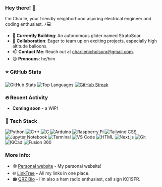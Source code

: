 ### Hey there! 👋

I'm Charlie, your friendly neighborhood aspiring electrical engineer and coding enthusiast. ⚡💻

- 🔭 **Currently Building**: An autonomous glider named StratoSoar.
- 👯 **Collaboration**: Eager to team up on exciting projects, especially high altitude balloons.
- 📫 **Contact Me**: Reach out at charlienicholsonr@gmail.com.
- 😄 **Pronouns**: he/him

### ⭐ GitHub Stats
![GitHub Stats](https://github-readme-stats.vercel.app/api?username=crnicholson&show_icons=true&theme=tokyonight)
![Top Languages](https://github-readme-stats.vercel.app/api/top-langs/?username=crnicholson&layout=donut&theme=tokyonight)
[![GitHub Streak](https://streak-stats.demolab.com?user=crnicholson&theme=tokyonight)](https://git.io/streak-stats)

### 🔥 Recent Activity
- **Coming soon** - a WIP!

### 🚀 Tech Stack
![Python](https://img.shields.io/badge/-Python-3776AB?style=flat-square&logo=python&logoColor=white)
![C++](https://img.shields.io/badge/-C++-00599C?style=flat-square&logo=cplusplus&logoColor=white)
![C](https://img.shields.io/badge/-C-A8B9CC?style=flat-square&logo=c&logoColor=white)
![Arduino](https://img.shields.io/badge/-Arduino-00979D?style=flat-square&logo=arduino&logoColor=white)
![Raspberry Pi](https://img.shields.io/badge/-Raspberry%20Pi-A22846?style=flat-square&logo=raspberrypi&logoColor=white)
![Tailwind CSS](https://img.shields.io/badge/-Tailwind%20CSS-38B2AC?style=flat-square&logo=tailwind-css&logoColor=white)
![Jupyter Notebook](https://img.shields.io/badge/-Jupyter%20Notebook-F37626?style=flat-square&logo=jupyter&logoColor=white)
![Terminal](https://img.shields.io/badge/-Terminal-4D4D4D?style=flat-square&logo=gnome-terminal&logoColor=white)
![VS Code](https://img.shields.io/badge/-VS%20Code-007ACC?style=flat-square&logo=visual-studio-code&logoColor=white)
![HTML](https://img.shields.io/badge/-HTML-E34F26?style=flat-square&logo=html5&logoColor=white)
![Next.js](https://img.shields.io/badge/-Next.js-000000?style=flat-square&logo=next-dot-js&logoColor=white)
![Git](https://img.shields.io/badge/-Git-F05032?style=flat-square&logo=git&logoColor=white)
![KiCad](https://img.shields.io/badge/-KiCad-314CB0?style=flat-square&logo=kicad&logoColor=white)
![Fusion 360](https://img.shields.io/badge/-Fusion%20360-FFAB00?style=flat-square&logo=autodesk&logoColor=white)


### More Info:
- 🕸️ [Personal website](https://cnicholson.vercel.app/) - My personal website!
- 🌐 [LinkTree](https://linktr.ee/charlienicholson) - All my links in one place.
- 📻 [QRZ Bio](https://www.qrz.com/db/KC1SFR) - I'm also a ham radio enthusiast, call sign KC1SFR.

